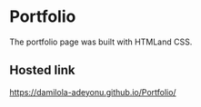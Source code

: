 # Portfolio
The portfolio page was built with HTMLand CSS.

## Hosted link
https://damilola-adeyonu.github.io/Portfolio/
